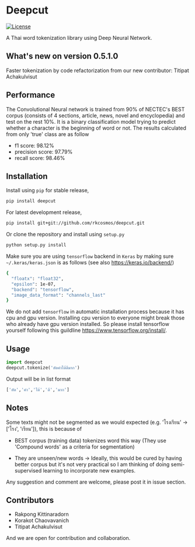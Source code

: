 # Deepcut

[![License](https://img.shields.io/badge/license-MIT-blue.svg?style=flat)](https://github.com/rkcosmos/deepcut/blob/master/LICENSE)

A Thai word tokenization library using Deep Neural Network.

## What's new on version 0.5.1.0

Faster tokenization by code refactorization from our new contributor: Titipat Achakulvisut

## Performance

The Convolutional Neural network is trained from 90% of NECTEC's BEST corpus
(consists of 4 sections, article, news, novel and encyclopedia) and test on the rest 10%.
It is a binary classification model trying to predict whether a character is the beginning of word or not.
The results calculated from only 'true' class are as follow

* f1 score:  98.12%
* precision score:  97.79%
* recall score:  98.46%

## Installation

Install using `pip` for stable release,

```bash
pip install deepcut
```

For latest development release,

```bash
pip install git+git://github.com/rkcosmos/deepcut.git
```

Or clone the repository and install using `setup.py`

```bash
python setup.py install
```

Make sure you are using `tensorflow` backend in `Keras` by making sure `~/.keras/keras.json` is as follows (see also https://keras.io/backend/)

```bash
{
  "floatx": "float32",
  "epsilon": 1e-07,
  "backend": "tensorflow",
  "image_data_format": "channels_last"
}
```

We do not add `tensorflow` in automatic installation process because it has cpu and gpu version. Installing cpu version to everyone might break those who already have gpu version installed. So please install tensorflow yourself following this guildline https://www.tensorflow.org/install/.

## Usage

```python
import deepcut
deepcut.tokenize('ตัดคำได้ดีมาก')
```

Output will be in list format

```bash
['ตัด','คำ','ได้','ดี','มาก']
```

## Notes

Some texts might not be segmented as we would expected (e.g. 'โรงเรียน' -> ['โรง', 'เรียน']), this is because of

* BEST corpus (training data) tokenizes word this way (They use 'Compound words' as a criteria for segmentation)

* They are unseen/new words -> Ideally, this would be cured by having better corpus but it's not very practical so I am thinking of doing semi-supervised learning to incorporate new examples.

Any suggestion and comment are welcome, please post it in issue section.

## Contributors

* Rakpong Kittinaradorn
* Korakot Chaovavanich
* Titipat Achakulvisut

And we are open for contribution and collaboration.
